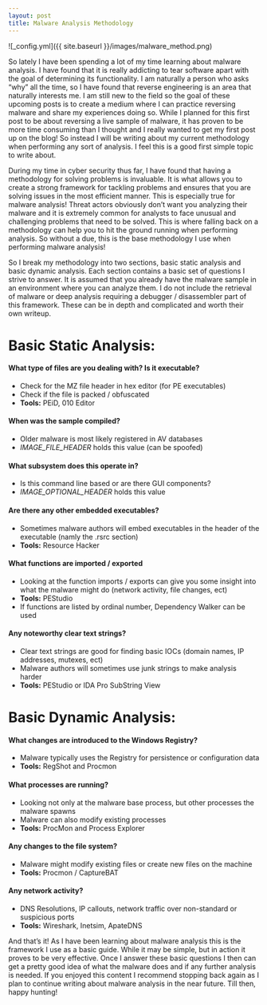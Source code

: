 ```yaml
---
layout: post
title: Malware Analysis Methodology
---
```


![_config.yml]({{ site.baseurl }}/images/malware_method.png)

So lately I have been spending a lot of my time learning about malware analysis. I have found that it is really addicting to tear software apart with the goal of determining its functionality. I am naturally a person who asks “why” all the time, so I have found that reverse engineering is an area that naturally interests me. I am still new to the field so the goal of these upcoming posts is to create a medium where I can practice reversing malware and share my experiences doing so. While I planned for this first post to be about reversing a live sample of malware, it has proven to be more time consuming than I thought and I really wanted to get my first post up on the blog! So instead I will be writing about my current methodology when performing any sort of analysis. I feel this is a good first simple topic to write about. 

During my time in cyber security thus far, I have found that having a methodology for solving problems is invaluable. It is what allows you to create a strong framework for tackling problems and ensures that you are solving issues in the most efficient manner. This is especially true for malware analysis! Threat actors obviously don’t want you analyzing their malware and it is extremely common for analysts to face unusual and challenging problems that need to be solved. This is where falling back on a methodology can help you to hit the ground running when performing analysis. So without a due, this is the base methodology I use when performing malware analysis!

So I break my methodology into two sections, basic static analysis and basic dynamic analysis. Each section contains a basic set of questions I strive to answer. It is assumed that you already have the malware sample  in an environment where you can analyze them. I do not include the retrieval of malware or deep analysis requiring a debugger / disassembler part of this framework. These can be in depth and complicated and worth their own writeup. 

# Basic Static Analysis:

#### What type of files are you dealing with? Is it executable?

  * Check for the MZ file header in hex editor (for PE executables)
  * Check if the file is packed / obfuscated
  * __Tools:__ PEiD, 010 Editor

#### When was the sample compiled?

  * Older malware is most likely registered in AV databases
  * *IMAGE_FILE_HEADER* holds this value (can be spoofed)

#### What subsystem does this operate in? 

  * Is this command line based or are there GUI components? 
  * *IMAGE_OPTIONAL_HEADER* holds this value

#### Are there any other embedded executables? 

  * Sometimes malware authors will embed executables in the header of the executable (namly the .rsrc section)
  * __Tools:__ Resource Hacker 

#### What functions are imported / exported 

  * Looking at the function imports / exports can give you some insight into what the malware might do (network activity, file changes, ect)
  * __Tools:__ PEStudio 
  * If functions are listed by ordinal number, Dependency Walker can be used

#### Any noteworthy clear text strings? 

  * Clear text strings are good for finding basic IOCs (domain names, IP addresses, mutexes, ect)
  * Malware authors will sometimes use junk strings to make analysis harder
  * __Tools:__ PEStudio or IDA Pro SubString View 

# Basic Dynamic Analysis:

#### What changes are introduced to the Windows Registry? 

  * Malware typically uses the Registry for persistence or configuration data
  * __Tools:__ RegShot and Procmon 

#### What processes are running? 

  * Looking not only at the malware base process, but other processes the malware spawns
  * Malware can also modify existing processes
  * __Tools:__ ProcMon and Process Explorer

#### Any changes to the file system?

  * Malware might modify existing files or create new files on the machine
  * __Tools:__ Procmon / CaptureBAT

#### Any network activity? 

  * DNS Resolutions, IP callouts, network traffic over non-standard or suspicious ports
  * __Tools:__ Wireshark, Inetsim, ApateDNS

And that’s it! As I have been learning about malware analysis this is the framework I use as a basic guide. While it may be simple, but in action it proves to be very effective. Once I answer these basic questions I then can get a pretty good idea of what the malware does and if any further analysis is needed. If you enjoyed this content I recommend stopping back again as I plan to continue writing about malware analysis in the near future. Till then, happy hunting! 





